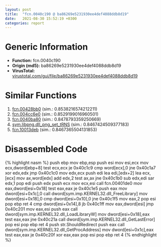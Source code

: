 ```yaml
---
layout: post
title:  "fcn.0040c190 @ ba86269e5231930ee4def4088ddb8d19"
date:   2021-08-30 15:52:19 +0300
categories: report
---
```


# Generic Information
- **Function:** fcn.0040c190
- **Origin (md5):** ba86269e5231930ee4def4088ddb8d19
- **VirusTotal:** [virustotal.com/gui/file/ba86269e5231930ee4def4088ddb8d19][virustotal_ref]



# Similar Functions

1. [fcn.00428bb0][similar_1_ref] (sim.: 0.8538216574212211)
2. [fcn.004cc6e0][similar_2_ref] (sim.: 0.8529199016960501)
3. [fcn.0040ba80][similar_3_ref] (sim.: 0.8478793359250669)
4. [sym.libpng.dll\_png\_set\_tRNS][similar_4_ref] (sim.: 0.8467424509377183)
5. [fcn.10013deb][similar_5_ref] (sim.: 0.8467365504131853)


# Disassembled Code

{% highlight nasm %}
push ebp
mov ebp,esp
push esi
mov esi,ecx
mov ecx,dword[ebp+8]
test ecx,ecx
je 0x40c1c9
cmp word[ecx],0
jne 0x40c1a7
xor edx,edx
jmp 0x40c1c0
mov edx,ecx
push edi
lea edi,[edx+2]
lea ecx,[ecx]
mov ax,word[edx]
add edx,2
test ax,ax
jne 0x40c1b0
sub edx,edi
sar edx,1
pop edi
push edx
push ecx
mov ecx,esi
call fcn.00401de0
mov eax,dword[esi+0x18]
test eax,eax
je 0x40c1e5
push eax
mov dword[esi+0x1c],0
call dword[sym.imp.KERNEL32.dll_FreeLibrary]
mov dword[esi+0x18],0
cmp dword[esi+0x10],0
jne 0x40c1f5
mov eax,2
pop esi
pop ebp
ret 4
cmp dword[esi+0x14],8
jb 0x40c1ff
mov eax,dword[esi]
jmp 0x40c201
mov eax,esi
push eax
call dword[sym.imp.KERNEL32.dll_LoadLibraryW]
mov dword[esi+0x18],eax
test eax,eax
jne 0x40c21a
call dword[sym.imp.KERNEL32.dll_GetLastError]
pop esi
pop ebp
ret 4
push str.ShouldRedirect
push eax
call dword[sym.imp.KERNEL32.dll_GetProcAddress]
mov dword[esi+0x1c],eax
test eax,eax
je 0x40c20f
xor eax,eax
pop esi
pop ebp
ret 4
{% endhighlight %}


[similar_1_ref]: /report/fcn.00428bb0@e2ba7f10eb234338a49853c34d7d9c56
[similar_2_ref]: /report/fcn.004cc6e0@279a61b1e76da49531f1f16fd1102a2d
[similar_3_ref]: /report/fcn.0040ba80@0403abd1e9e066fc89cddd5736647282
[similar_4_ref]: /report/sym.libpng.dll_png_set_tRNS@8612a093e960bd1a5a7c69fa18a840d3
[similar_5_ref]: /report/fcn.10013deb@e5d49e0823e602f2ee948ac39d32c1eb
[virustotal_ref]: https://www.virustotal.com/gui/file/ba86269e5231930ee4def4088ddb8d19
